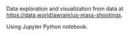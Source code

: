 Data exploration and visualization from data at https://data.world/awram/us-mass-shootings.

Using Jupyter Python notebook.
